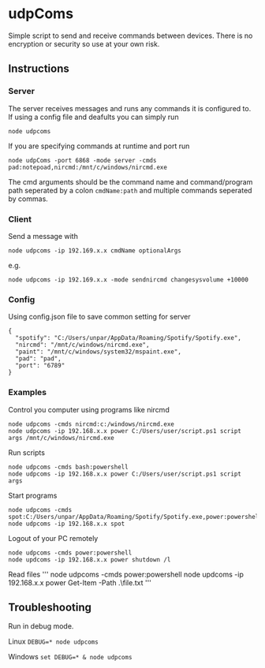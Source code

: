 # udpComs

Simple script to send and receive commands between devices. There is no encryption or security so use at your own risk.

## Instructions

### Server

The server receives messages and runs any commands it is configured to.
If using a config file and deafults you can simply run

```node udpcoms```

If you are specifying commands at runtime and port run

```node udpComs -port 6868 -mode server -cmds pad:notepoad,nircmd:/mnt/c/windows/nircmd.exe```

The cmd arguments should be the command name and command/program path seperated by a colon ```cmdName:path``` and multiple commands seperated by commas.

### Client

Send a message with

```node udpcoms -ip 192.169.x.x cmdName optionalArgs```

e.g.

```node udpcoms -ip 192.169.x.x -mode sendnircmd changesysvolume +10000```

### Config

Using config.json file to save common setting for server

```
{
  "spotify": "C:/Users/unpar/AppData/Roaming/Spotify/Spotify.exe",
  "nircmd": "/mnt/c/windows/nircmd.exe",
  "paint": "/mnt/c/windows/system32/mspaint.exe",
  "pad": "pad",
  "port": "6789"
}
```

### Examples

Control you computer using programs like nircmd
```
node udpcoms -cmds nircmd:c:/windows/nircmd.exe
node udpcoms -ip 192.168.x.x power C:/Users/user/script.ps1 script args /mnt/c/windows/nircmd.exe
```

Run scripts
```
node udpcoms -cmds bash:powershell
node udpcoms -ip 192.168.x.x power C:/Users/user/script.ps1 script args
```

Start programs
```
node udpcoms -cmds spot:C:/Users/unpar/AppData/Roaming/Spotify/Spotify.exe,power:powershell
node udpcoms -ip 192.168.x.x spot
```

Logout of your PC remotely
```
node udpcoms -cmds power:powershell
node updcoms -ip 192.168.x.x power shutdown /l

```
Read files
'''
node udpcoms -cmds power:powershell
node updcoms -ip 192.168.x.x power Get-Item -Path .\file.txt
'''

## Troubleshooting

Run in debug mode.

Linux ```DEBUG=* node udpcoms```

Windows ```set DEBUG=* & node udpcoms```
